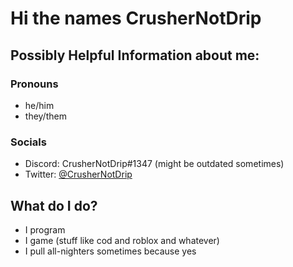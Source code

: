 # Hi the names **CrusherNotDrip**

## Possibly Helpful Information about me:
### Pronouns
* he/him
* they/them
### Socials
* Discord: CrusherNotDrip#1347 (might be outdated sometimes)
* Twitter: [@CrusherNotDrip](https://twitter.com/CrusherNotDrip/)
## What do I do?
* I program
* I game (stuff like cod and roblox and whatever)
* I pull all-nighters sometimes because yes
